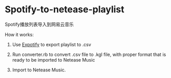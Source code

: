 # Spotify-to-netease-playlist
Spotify播放列表导入到网易云音乐

How it works:

1) Use [Expotify](https://github.com/user/repo/blob/branch/other_file.md)
 to export playlist to .csv

2) Run converter.rb to convert .csv file to .kgl file, with proper format that is ready to be imported to Netease Music

3) Import to Netease Music.
